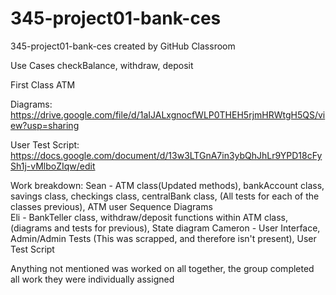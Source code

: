 # 345-project01-bank-ces
345-project01-bank-ces created by GitHub Classroom


Use Cases
checkBalance,
withdraw,
deposit

First Class
ATM


Diagrams:
https://drive.google.com/file/d/1aIJALxgnocfWLP0THEH5rjmHRWtgH5QS/view?usp=sharing 

User Test Script:
https://docs.google.com/document/d/13w3LTGnA7in3ybQhJhLr9YPD18cFySh1j-vMlboZIqw/edit


Work breakdown:
Sean - ATM class(Updated methods), bankAccount class, savings class, checkings class, centralBank class, (All tests for each of the classes previous), ATM user Sequence Diagrams\
Eli - BankTeller class, withdraw/deposit functions within ATM class, (diagrams and tests for previous), State diagram
Cameron - User Interface, Admin/Admin Tests (This was scrapped, and therefore isn't present), User Test Script

Anything not mentioned was worked on all together, the group completed all work they were individually assigned
